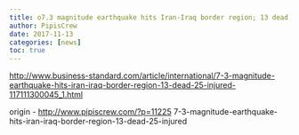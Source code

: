 ```yaml
---
title: o7.3 magnitude earthquake hits Iran-Iraq border region; 13 dead, 25 injured
author: PipisCrew
date: 2017-11-13
categories: [news]
toc: true
---
```


http://www.business-standard.com/article/international/7-3-magnitude-earthquake-hits-iran-iraq-border-region-13-dead-25-injured-117111300045_1.html

origin - http://www.pipiscrew.com/?p=11225 7-3-magnitude-earthquake-hits-iran-iraq-border-region-13-dead-25-injured